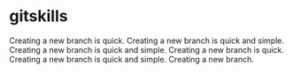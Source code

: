 # gitskills
Creating a new branch is quick.
Creating a new branch is quick and simple.
Creating a new branch is quick and simple.
Creating a new branch is quick.
Creating a new branch is quick and simple.
Creating a new branch.